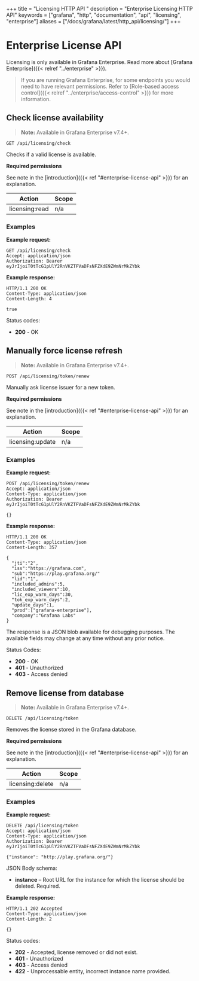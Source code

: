 +++
title = "Licensing HTTP API "
description = "Enterprise Licensing HTTP API"
keywords = ["grafana", "http", "documentation", "api", "licensing", "enterprise"]
aliases = ["/docs/grafana/latest/http_api/licensing/"]
+++

# Enterprise License API

Licensing is only available in Grafana Enterprise. Read more about [Grafana Enterprise]({{< relref "../enterprise" >}}).

> If you are running Grafana Enterprise, for some endpoints you would need to have relevant permissions. Refer to [Role-based access control]({{< relref "../enterprise/access-control" >}}) for more information.

## Check license availability

> **Note:** Available in Grafana Enterprise v7.4+.

`GET /api/licensing/check`

Checks if a valid license is available.

**Required permissions**

See note in the [introduction]({{< ref "#enterprise-license-api" >}}) for an explanation.

| Action         | Scope |
| -------------- | ----- |
| licensing:read | n/a   |

### Examples

**Example request:**

```http
GET /api/licensing/check
Accept: application/json
Authorization: Bearer eyJrIjoiT0tTcG1pUlY2RnVKZTFVaDFsNFZXdE9ZWmNrMkZYbk
```

**Example response:**

```http
HTTP/1.1 200 OK
Content-Type: application/json
Content-Length: 4

true
```

Status codes:

- **200** - OK

## Manually force license refresh

> **Note:** Available in Grafana Enterprise v7.4+.

`POST /api/licensing/token/renew`

Manually ask license issuer for a new token.

**Required permissions**

See note in the [introduction]({{< ref "#enterprise-license-api" >}}) for an explanation.

| Action           | Scope |
| ---------------- | ----- |
| licensing:update | n/a   |

### Examples

**Example request:**

```http
POST /api/licensing/token/renew
Accept: application/json
Content-Type: application/json
Authorization: Bearer eyJrIjoiT0tTcG1pUlY2RnVKZTFVaDFsNFZXdE9ZWmNrMkZYbk

{}
```

**Example response:**

```http
HTTP/1.1 200 OK
Content-Type: application/json
Content-Length: 357

{
  "jti":"2",
  "iss":"https://grafana.com",
  "sub":"https://play.grafana.org/"
  "lid":"1",
  "included_admins":5,
  "included_viewers":10,
  "lic_exp_warn_days":30,
  "tok_exp_warn_days":2,
  "update_days":1,
  "prod":["grafana-enterprise"],
  "company":"Grafana Labs"
}
```

The response is a JSON blob available for debugging purposes. The
available fields may change at any time without any prior notice.

Status Codes:

- **200** - OK
- **401** - Unauthorized
- **403** - Access denied

## Remove license from database

> **Note:** Available in Grafana Enterprise v7.4+.

`DELETE /api/licensing/token`

Removes the license stored in the Grafana database.

**Required permissions**

See note in the [introduction]({{< ref "#enterprise-license-api" >}}) for an explanation.

| Action           | Scope |
| ---------------- | ----- |
| licensing:delete | n/a   |

### Examples

**Example request:**

```http
DELETE /api/licensing/token
Accept: application/json
Content-Type: application/json
Authorization: Bearer eyJrIjoiT0tTcG1pUlY2RnVKZTFVaDFsNFZXdE9ZWmNrMkZYbk

{"instance": "http://play.grafana.org/"}
```

JSON Body schema:

- **instance** – Root URL for the instance for which the license should be deleted. Required.

**Example response:**

```http
HTTP/1.1 202 Accepted
Content-Type: application/json
Content-Length: 2

{}
```

Status codes:

- **202** - Accepted, license removed or did not exist.
- **401** - Unauthorized
- **403** - Access denied
- **422** - Unprocessable entity, incorrect instance name provided.
